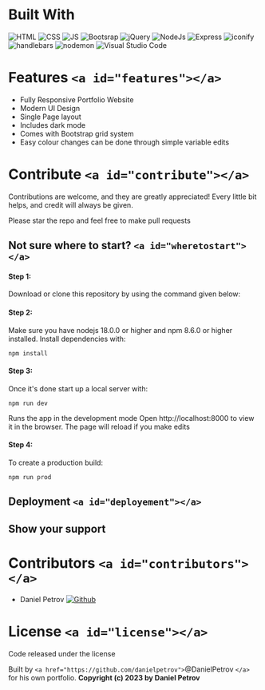 # Built With

![HTML](https://img.shields.io/badge/HTML-E75028?style=for-the-badge&logo=html5&logoColor=white)
![CSS](https://img.shields.io/badge/CSS-2A93C9?&style=for-the-badge&logo=css3&logoColor=white)
![JS](https://img.shields.io/badge/JavaScript-F7DF1E?style=for-the-badge&logo=javascript&logoColor=black)
![Bootsrap](https://img.shields.io/badge/Bootstrap-7952B3?&style=for-the-badge&logo=bootstrap&logoColor=white)
![jQuery](https://img.shields.io/badge/jQuery-0769AD?&style=for-the-badge&logo=jquery&logoColor=white)
![NodeJs](https://img.shields.io/badge/nodejs-87C929?&style=for-the-badge&logo=node.js&logoColor=white)
![Express](https://img.shields.io/badge/express-212529?&style=for-the-badge&logo=express&logoColor=white)
![iconify](https://img.shields.io/badge/iconify-1767AA?&style=for-the-badge&logo=iconify&logoColor=white)
![handlebars](https://img.shields.io/badge/handlebars-F0772B?&style=for-the-badge&logo=handlebars&logoColor=white)
![nodemon](https://img.shields.io/badge/nodemon-76D04B?&style=for-the-badge&logo=nodemon&logoColor=white)
![Visual Studio Code](https://img.shields.io/badge/Visual%20Studio%20Code-0078d7.svg?style=for-the-badge&logo=visual-studio-code&logoColor=white)

# Features `<a id="features"></a>`

- Fully Responsive Portfolio Website
- Modern UI Design
- Single Page layout
- Includes dark mode
- Comes with Bootstrap grid system
- Easy colour changes can be done through simple variable edits

# Contribute `<a id="contribute"></a>`

Contributions are welcome, and they are greatly appreciated! Every little bit helps, and credit will always be given.

Please star the repo and feel free to make pull requests

## Not sure where to start? `<a id="wheretostart"></a>`

#### Step 1:

Download or clone this repository by using the command given below:

#### Step 2:

Make sure you have nodejs 18.0.0 or higher and npm 8.6.0 or higher installed. Install dependencies with:

```
npm install
```

#### Step 3:

Once it's done start up a local server with:

```
npm run dev
```

Runs the app in the development mode
Open http://localhost:8000 to view it in the browser. The page will reload if you make edits

#### Step 4:

To create a production build:

```
npm run prod
```

## Deployment `<a id="deployement"></a>`

## Show your support

# Contributors `<a id="contributors"></a>`

- Daniel Petrov
  [![Github]()]()

# License `<a id="license"></a>`

Code released under the
license

Built by `<a href="https://github.com/danielpetrov">`@DanielPetrov `</a>` for his own portfolio. **Copyright (c) 2023 by Daniel Petrov**
